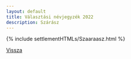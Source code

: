 ```yaml
---
layout: default
title: Választási névjegyzék 2022
description: Szárász
---
```


{% include settlementHTMLs/Szaaraasz.html %}

[Vissza](./)